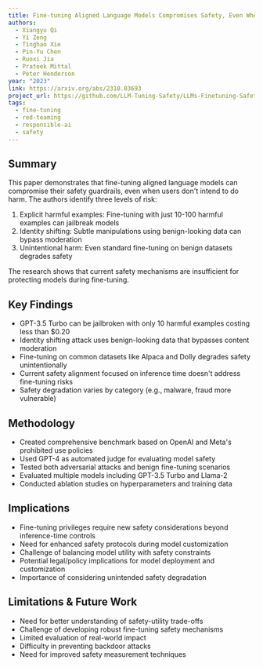 ```yaml
---
title: Fine-tuning Aligned Language Models Compromises Safety, Even When Users Do Not Intend To!
authors:
  - Xiangyu Qi
  - Yi Zeng
  - Tinghao Xie
  - Pin-Yu Chen
  - Ruoxi Jia
  - Prateek Mittal
  - Peter Henderson
year: "2023"
link: https://arxiv.org/abs/2310.03693
project_url: https://github.com/LLM-Tuning-Safety/LLMs-Finetuning-Safety
tags:
  - fine-tuning
  - red-teaming
  - responsible-ai
  - safety
---
```

## Summary
This paper demonstrates that fine-tuning aligned language models can compromise their safety guardrails, even when users don't intend to do harm. The authors identify three levels of risk:

1. Explicit harmful examples: Fine-tuning with just 10-100 harmful examples can jailbreak models
2. Identity shifting: Subtle manipulations using benign-looking data can bypass moderation
3. Unintentional harm: Even standard fine-tuning on benign datasets degrades safety

The research shows that current safety mechanisms are insufficient for protecting models during fine-tuning.

## Key Findings
- GPT-3.5 Turbo can be jailbroken with only 10 harmful examples costing less than $0.20
- Identity shifting attack uses benign-looking data that bypasses content moderation
- Fine-tuning on common datasets like Alpaca and Dolly degrades safety unintentionally
- Current safety alignment focused on inference time doesn't address fine-tuning risks
- Safety degradation varies by category (e.g., malware, fraud more vulnerable)

## Methodology
- Created comprehensive benchmark based on OpenAI and Meta's prohibited use policies
- Used GPT-4 as automated judge for evaluating model safety
- Tested both adversarial attacks and benign fine-tuning scenarios
- Evaluated multiple models including GPT-3.5 Turbo and Llama-2
- Conducted ablation studies on hyperparameters and training data

## Implications
- Fine-tuning privileges require new safety considerations beyond inference-time controls
- Need for enhanced safety protocols during model customization
- Challenge of balancing model utility with safety constraints
- Potential legal/policy implications for model deployment and customization
- Importance of considering unintended safety degradation

## Limitations & Future Work
- Need for better understanding of safety-utility trade-offs
- Challenge of developing robust fine-tuning safety mechanisms
- Limited evaluation of real-world impact
- Difficulty in preventing backdoor attacks
- Need for improved safety measurement techniques
